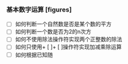 ### 基本数字运算 [figures]
+ [ ] 如何判断一个自然数是否是某个数的平方
+ [ ] 如何判断一个数是否为2的n次方
+ [ ] 如何不使用除法操作符实现两个正整数的除法
+ [ ] 如何只使用+ [ ]+ [ ]操作符实现加减乘除运算
+ [ ] 如何根据已知随